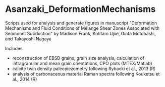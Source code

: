 # Asanzaki_DeformationMechanisms
Scripts used for analysis and generate figures in manuscript "Deformation Mechanisms and Fluid Conditions of Mélange Shear Zones Associated with Seamount Subduction" by Madison Frank, Kohtaro Ujiie, Ginta Motohashi, and Takayoshi Nagaya

Includes 
 - reconstruction of EBSD grains, grain size analysis, calculation of intragranular and mean grain orientations, CPO plots (MTEX/Matlab)
 - calcite twin density paleopiezometry following Rybacki et al., 2013 (R)
 - analysis of carbonaceous material Raman spectra following Kouketsu et al., 2014 (R)
